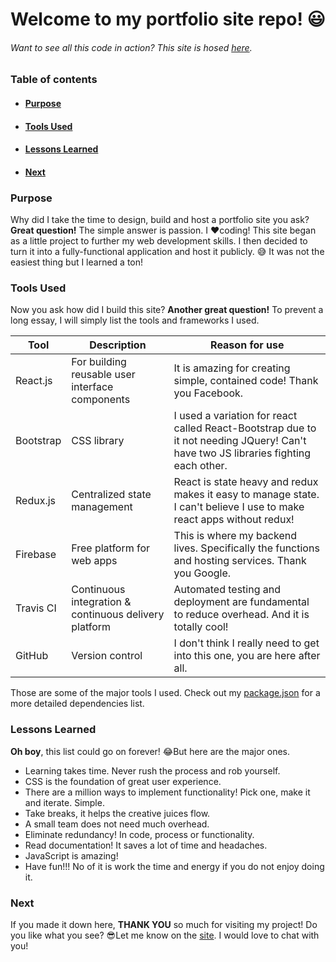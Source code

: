 # Welcome to my portfolio site repo! 😃

###### Want to see all this code in action? This site is hosed [here](https://portfolio-site-8e4f6.web.app/).

### Table of contents

- #### [Purpose](#purpose)
- #### [Tools Used](#tools-used)
- #### [Lessons Learned](#lessons-learned)
- #### [Next](#next)

### Purpose

Why did I take the time to design, build and host a portfolio site you ask? **Great question!** The simple answer is passion. I ❤️coding! This site began as a little project to further my web development skills. I then decided to turn it into a fully-functional application and host it publicly. 😅 It was not the easiest thing but I learned a ton!

### Tools Used

Now you ask how did I build this site? **Another great question!** To prevent a long essay, I will simply list the tools and frameworks I used.

| Tool      | Description                                           | Reason for use                                                                                                                     |
| --------- | ----------------------------------------------------- | ---------------------------------------------------------------------------------------------------------------------------------- |
| React.js  | For building reusable user interface components       | It is amazing for creating simple, contained code! Thank you Facebook.                                                             |
| Bootstrap | CSS library                                           | I used a variation for react called React-Bootstrap due to it not needing JQuery! Can't have two JS libraries fighting each other. |
| Redux.js  | Centralized state management                          | React is state heavy and redux makes it easy to manage state. I can't believe I use to make react apps without redux!              |
| Firebase  | Free platform for web apps                            | This is where my backend lives. Specifically the functions and hosting services. Thank you Google.                                 |
| Travis CI | Continuous integration & continuous delivery platform | Automated testing and deployment are fundamental to reduce overhead. And it is totally cool!                                       |
| GitHub    | Version control                                       | I don't think I really need to get into this one, you are here after all.                                                          |

Those are some of the major tools I used. Check out my [package.json](./package.json) for a more detailed dependencies list.

### Lessons Learned

**Oh boy**, this list could go on forever! 😂But here are the major ones.

- Learning takes time. Never rush the process and rob yourself.
- CSS is the foundation of great user experience.
- There are a million ways to implement functionality! Pick one, make it and iterate. Simple.
- Take breaks, it helps the creative juices flow.
- A small team does not need much overhead.
- Eliminate redundancy! In code, process or functionality.
- Read documentation! It saves a lot of time and headaches.
- JavaScript is amazing!
- Have fun!!! No of it is work the time and energy if you do not enjoy doing it.

### Next

If you made it down here, **THANK YOU** so much for visiting my project! Do you like what you see? 😎Let me know on the [site](https://portfolio-site-8e4f6.web.app/). I would love to chat with you!
